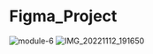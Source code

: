 # Figma_Project
![module-6](https://github.com/hamim5264/Figma_Project/assets/124155317/f6342524-1681-4107-9c50-319aefa7ab76)
![IMG_20221112_191650](https://github.com/hamim5264/Figma_Project/assets/124155317/695ed118-7e9d-40a7-9b4a-16017aa18830)

